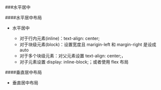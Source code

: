 ###水平居中

####水平居中布局

 * 水平居中
  
   * 对于行内元素(inline)：text-align: center;
   * 对于块级元素(block)：设置宽度且 marigin-left 和 margin-right 是设成 auto
   * 对于多个块级元素：对父元素设置 text-align: center;，     
   * 对子元素设置 display: inline-block;；或者使用 flex 布局
   
####垂直居中布局

 * 垂直居中布局
   
   